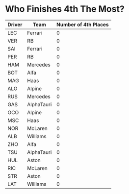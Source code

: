 # Who Finishes 4th The Most?
| Driver | Team       | Number of 4th Places | 
| ------ | ---------- | -------------------- |
| LEC    | Ferrari    | 0                    |
| VER    | RB         | 0                    |
| SAI    | Ferrari    | 0                    |
| PER    | RB         | 0                    |
| HAM    | Mercedes   | 0                    |
| BOT    | Alfa       | 0                    |
| MAG    | Haas       | 0                    |
| ALO    | Alpine     | 0                    |
| RUS    | Mercedes   | 0                    |
| GAS    | AlphaTauri | 0                    |
| OCO    | Alpine     | 0                    |
| MSC    | Haas       | 0                    |
| NOR    | McLaren    | 0                    |
| ALB    | Williams   | 0                    |
| ZHO    | Alfa       | 0                    |
| TSU    | AlphaTauri | 0                    |
| HUL    | Aston      | 0                    |
| RIC    | McLaren    | 0                    |
| STR    | Aston      | 0                    |
| LAT    | Williams   | 0                    |